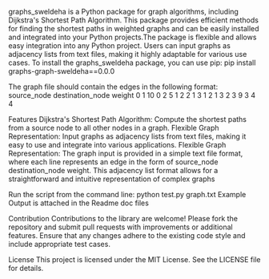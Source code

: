 graphs_sweldeha is a Python package for graph algorithms, including Dijkstra's Shortest Path Algorithm. This package provides efficient methods for finding the shortest paths in weighted graphs and can be easily installed and integrated into your Python projects.The package is flexible and allows easy integration into any Python project. Users can input graphs as adjacency lists from text files, making it highly adaptable for various use cases. To install the graphs_sweldeha package, you can use pip: pip install graphs-graph-sweldeha==0.0.0

The graph file should contain the edges in the following format: source_node destination_node weight 0 1 10 0 2 5 1 2 2 1 3 1 2 1 3 2 3 9 3 4 4

Features Dijkstra's Shortest Path Algorithm: Compute the shortest paths from a source node to all other nodes in a graph. Flexible Graph Representation: Input graphs as adjacency lists from text files, making it easy to use and integrate into various applications. Flexible Graph Representation: The graph input is provided in a simple text file format, where each line represents an edge in the form of source_node destination_node weight. This adjacency list format allows for a straightforward and intuitive representation of complex graphs

Run the script from the command line: python test.py graph.txt Example Output is attached in the Readme doc files

Contribution
Contributions to the library are welcome! Please fork the repository and submit pull requests with improvements or additional features. Ensure that any changes adhere to the existing code style and include appropriate test cases.

License
This project is licensed under the MIT License. See the LICENSE file for details.